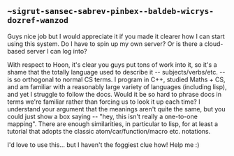 ## `~sigrut-sansec-sabrev-pinbex--baldeb-wicrys-dozref-wanzod`
Guys nice job but I would appreciate it if you made it clearer how I can start using this system. Do I have to spin up my own server? Or is there a cloud-based server I can log into? 

With respect to Hoon, it's clear you guys put tons of work into it, so it's a shame that the totally language used to describe it -- subjects/verbs/etc. -- is so orthogonal to normal CS terms. I program in C++, studied Maths + CS, and am familiar with a reasonably large variety of languages (including lisp), and yet I struggle to follow the docs. Would it be so hard to phrase docs in terms we're familiar rather than forcing us to look it up each time? I understand your argument that the meanings aren't quite the same, but you could just show a box saying -- "hey, this isn't really a one-to-one mapping". There are enough similarities, in particular to lisp, for at least a tutorial that adopts the classic atom/car/function/macro etc. notations.

I'd love to use this... but I haven't the foggiest clue how! Help me :)